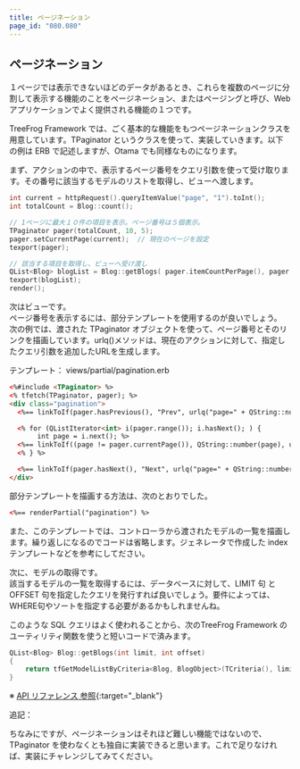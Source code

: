 ```yaml
---
title: ページネーション
page_id: "080.080"
---
```


## ページネーション

１ページでは表示できないほどのデータがあるとき、これらを複数のページに分割して表示する機能のことをページネーション、またはページングと呼び、Webアプリケーションでよく提供される機能の１つです。

TreeFrog Framework では、ごく基本的な機能をもつページネーションクラスを用意しています。TPaginator というクラスを使って、実装していきます。以下の例は ERB で記述しますが、Otama でも同様なものになります。

まず、アクションの中で、表示するページ番号をクエリ引数を使って受け取ります。その番号に該当するモデルのリストを取得し、ビューへ渡します。

```c++
int current = httpRequest().queryItemValue("page", "1").toInt();
int totalCount = Blog::count();

// 1ページに最大１０件の項目を表示。ページ番号は５個表示。
TPaginator pager(totalCount, 10, 5);
pager.setCurrentPage(current);  // 現在のページを設定
texport(pager);

// 該当する項目を取得し、ビューへ受け渡し 
QList<Blog> blogList = Blog::getBlogs( pager.itemCountPerPage(), pager.offset() );
texport(blogList);
render();
```
 
次はビューです。<br>
ページ番号を表示するには、部分テンプレートを使用するのが良いでしょう。<br>
次の例では、渡された TPaginator オブジェクトを使って、ページ番号とそのリンクを描画しています。urlq()メソッドは、現在のアクションに対して、指定したクエリ引数を追加したURLを生成します。

テンプレート： views/partial/pagination.erb

```html
<%#include <TPaginator> %>
<% tfetch(TPaginator, pager); %>
<div class="pagination">
  <%== linkToIf(pager.hasPrevious(), "Prev", urlq("page=" + QString::number( pager.previousPage() ))) %>

  <% for (QListIterator<int> i(pager.range()); i.hasNext(); ) {
       int page = i.next(); %>
  <%== linkToIf((page != pager.currentPage()), QString::number(page), urlq("page=" + QString::number(page))); %>
  <% } %>

  <%== linkToIf(pager.hasNext(), "Next", urlq("page=" + QString::number( pager.nextPage() ))) %>
</div>
```
  
部分テンプレートを描画する方法は、次のとおりでした。

```html
<%== renderPartial("pagination") %>
```
 
また、このテンプレートでは、コントローラから渡されたモデルの一覧を描画します。繰り返しになるのでコードは省略します。ジェネレータで作成した index テンプレートなどを参考にしてださい。
 
次に、モデルの取得です。<br>
該当するモデルの一覧を取得するには、データベースに対して、LIMIT 句 と OFFSET 句を指定したクエリを発行すれば良いでしょう。要件によっては、WHERE句やソートを指定する必要があるかもしれませんね。

このような SQL クエリはよく使われることから、次のTreeFrog Framework のユーティリティ関数を使うと短いコードで済みます。

```c++
QList<Blog> Blog::getBlogs(int limit, int offset)
{
    return tfGetModelListByCriteria<Blog, BlogObject>(TCriteria(), limit, offset);
}
```

※ [API リファレンス 参照](http://treefrogframework.org/tf_doxygen/tmodelutil_8h.html){:target="_blank"}
  
 
追記：

ちなみにですが、ページネーションはそれほど難しい機能ではないので、TPaginator を使わなくとも独自に実装できると思います。これで足りなければ、実装にチャレンジしてみてください。